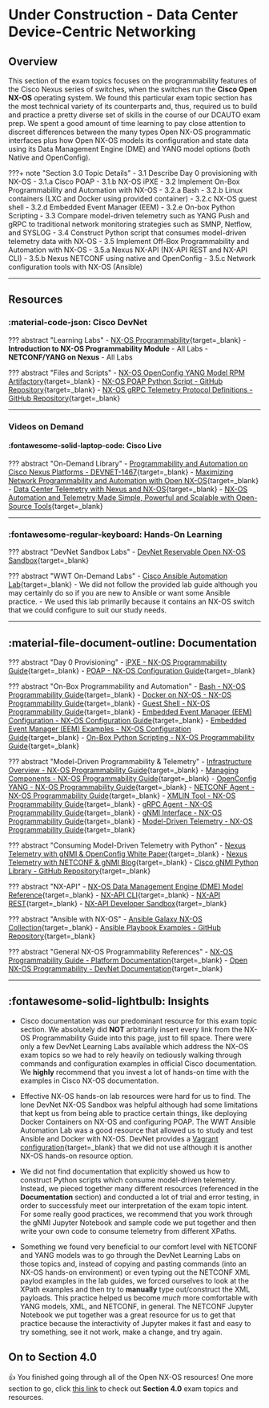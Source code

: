 # Under Construction - Data Center Device-Centric Networking

## Overview

This section of the exam topics focuses on the programmability features of the Cisco Nexus series of switches, when the switches run the **Cisco Open NX-OS** operating system.  We found this particular exam topic section has the most technical variety of its counterparts and, thus, required us to build and practice a pretty diverse set of skills in the course of our DCAUTO exam prep.  We spent a good amount of time learning to pay close attention to discreet differences between the many types Open NX-OS programmatic interfaces plus how Open NX-OS models its configuration and state data using its Data Management Engine (DME) and YANG model options (both Native and OpenConfig).

???+ note "Section 3.0 Topic Details"
    - 3.1 Describe Day 0 provisioning with NX-OS
        - 3.1.a Cisco POAP
        - 3.1.b NX-OS iPXE
    - 3.2 Implement On-Box Programmability and Automation with NX-OS
        - 3.2.a Bash
        - 3.2.b Linux containers (LXC and Docker using provided container)
        - 3.2.c NX-OS guest shell
        - 3.2.d Embedded Event Manager (EEM)
        - 3.2.e On-box Python Scripting
    - 3.3 Compare model-driven telemetry such as YANG Push and gRPC to traditional network monitoring strategies such as SMNP, Netflow, and SYSLOG
    - 3.4 Construct Python script that consumes model-driven telemetry data with NX-OS
    - 3.5 Implement Off-Box Programmability and Automation with NX-OS
        - 3.5.a Nexus NX-API (NX-API REST and NX-API CLI)
        - 3.5.b Nexus NETCONF using native and OpenConfig
        - 3.5.c Network configuration tools with NX-OS (Ansible)

---

## Resources

### :material-code-json: Cisco DevNet

??? abstract "Learning Labs"
    - [NX-OS Programmability](https://developer.cisco.com/learning/tracks/nxos-programmability "NX-OS Programmability Learning Path"){target=_blank}
        - **Introduction to NX-OS Programmability Module** - All Labs
        - **NETCONF/YANG on Nexus** - All Labs

??? abstract "Files and Scripts"
    - [NX-OS OpenConfig YANG Model RPM Artifactory](https://devhub.cisco.com/artifactory/open-nxos-agents/ "NX-OS OpenConfig YANG Model RPM Artifactory"){target=_blank}
    - [NX-OS POAP Python Script - GitHub Repository](https://github.com/datacenter/nexus9000/blob/master/nx-os/poap/poap.py "NX-OS POAP Python Script - GitHub Repository"){target=_blank}
    - [NX-OS gRPC Telemetry Protocol Definitions - GitHub Repository](https://github.com/CiscoDevNet/nx-telemetry-proto "NX-OS gRPC Telemetry Protocol Definitions - GitHub Repository"){target=_blank}

---

### Videos on Demand

#### :fontawesome-solid-laptop-code: Cisco Live

??? abstract "On-Demand Library"
    - [Programmability and Automation on Cisco Nexus Platforms - DEVNET-1467](https://www.ciscolive.com/global/on-demand-library.html?#/session/1511296148544001AtHE "Programmability and Automation on Cisco Nexus Platforms - DEVNET-1467"){target=_blank}
    - [Maximizing Network Programmability and Automation with Open NX-OS](https://www.ciscolive.com/global/on-demand-library.html?#/session/1509501635501001PcDT "Maximizing Network Programmability and Automation with Open NX-OS"){target=_blank}
    - [Data Center Telemetry with Nexus and NX-OS](https://www.ciscolive.com/global/on-demand-library.html?#/session/1517500106507001F3Ph "Data Center Telemetry with Nexus and NX-OS"){target=_blank}
    - [NX-OS Automation and Telemetry Made Simple, Powerful and Scalable with Open-Source Tools](https://www.ciscolive.com/global/on-demand-library.html?#/session/1542224312195001r70N "NX-OS Automation and Telemetry Made Simple, Powerful and Scalable with Open-Source Tools"){target=_blank}

---

### :fontawesome-regular-keyboard: Hands-On Learning

??? abstract "DevNet Sandbox Labs"
    - [DevNet Reservable Open NX-OS Sandbox](https://devnetsandbox.cisco.com/RM/Diagram/Index/0e22761d-f813-415d-a557-24fa0e17ab50?diagramType=Topology "DevNet Reservable Open NX-OS Sandbox"){target=_blank}

??? abstract "WWT On-Demand Labs"
    - [Cisco Ansible Automation Lab](https://www.wwt.com/lab/cisco-ansible-automation-training-lab "WCisco Ansible Automation Lab"){target=_blank}
        - We did not follow the provided lab guide although you may certainly do so if you are new to Ansible or want some Ansible practice.
        - We used this lab primarily because it contains an NX-OS switch that we could configure to suit our study needs.

---

## :material-file-document-outline: Documentation

??? abstract "Day 0 Provisioning"
    - [iPXE - NX-OS Programmability Guide](https://www.cisco.com/c/en/us/td/docs/switches/datacenter/nexus9000/sw/93x/progammability/guide/b-cisco-nexus-9000-series-nx-os-programmability-guide-93x/b-cisco-nexus-9000-series-nx-os-programmability-guide-93x_chapter_01001.html "iPXE - NX-OS Programmability Guide"){target=_blank}
    - [POAP - NX-OS Configuration Guide](https://www.cisco.com/c/en/us/td/docs/switches/datacenter/nexus9000/sw/93x/fundamentals/configuration/guide/b-cisco-nexus-9000-nx-os-fundamentals-configuration-guide-93x/b-cisco-nexus-9000-nx-os-fundamentals-configuration-guide-93x_chapter_0100.html "POAP - NX-OS Configuration Guide"){target=_blank}

??? abstract "On-Box Programmability and Automation"
    - [Bash - NX-OS Programmability Guide](https://www.cisco.com/c/en/us/td/docs/switches/datacenter/nexus9000/sw/93x/progammability/guide/b-cisco-nexus-9000-series-nx-os-programmability-guide-93x/b-cisco-nexus-9000-series-nx-os-programmability-guide-93x_chapter_0101100.html "Bash - NX-OS Programmability Guide"){target=_blank}
    - [Docker on NX-OS - NX-OS Programmability Guide](https://www.cisco.com/c/en/us/td/docs/switches/datacenter/nexus9000/sw/93x/progammability/guide/b-cisco-nexus-9000-series-nx-os-programmability-guide-93x/b-cisco-nexus-9000-series-nx-os-programmability-guide-93x_chapter_0100001.html "Docker on NX-OS - NX-OS Programmability Guide"){target=_blank}
    - [Guest Shell - NX-OS Programmability Guide](https://www.cisco.com/c/en/us/td/docs/switches/datacenter/nexus9000/sw/93x/progammability/guide/b-cisco-nexus-9000-series-nx-os-programmability-guide-93x/b-cisco-nexus-9000-series-nx-os-programmability-guide-93x_chapter_0100.html "Guest Shell - NX-OS Programmability Guide"){target=_blank}
    - [Embedded Event Manager (EEM) Configuration - NX-OS Configuration Guide](https://www.cisco.com/c/en/us/td/docs/switches/datacenter/nexus9000/sw/93x/system-management/b-cisco-nexus-9000-series-nx-os-system-management-configuration-guide-93x/b-cisco-nexus-9000-series-nx-os-system-management-configuration-guide-93x_chapter_0100010.html "Embedded Event Manager (EEM) Configuration - NX-OS Configuration Guide"){target=_blank}
    - [Embedded Event Manager (EEM) Examples - NX-OS Configuration Guide](https://www.cisco.com/c/en/us/td/docs/switches/datacenter/nexus9000/sw/93x/system-management/b-cisco-nexus-9000-series-nx-os-system-management-configuration-guide-93x/b-cisco-nexus-9000-series-nx-os-system-management-configuration-guide-93x_appendix_011101.html "Embedded Event Manager (EEM) Examples - NX-OS Configuration Guide"){target=_blank}
    - [On-Box Python Scripting - NX-OS Programmability Guide](https://www.cisco.com/c/en/us/td/docs/switches/datacenter/nexus9000/sw/93x/progammability/guide/b-cisco-nexus-9000-series-nx-os-programmability-guide-93x/b-cisco-nexus-9000-series-nx-os-programmability-guide-93x_chapter_0110000.html "On-Box Python Scripting - NX-OS Programmability Guide"){target=_blank}

??? abstract "Model-Driven Programmability & Telemetry"
    - [Infrastructure Overview - NX-OS Programmability Guide](https://www.cisco.com/c/en/us/td/docs/switches/datacenter/nexus9000/sw/93x/progammability/guide/b-cisco-nexus-9000-series-nx-os-programmability-guide-93x/b-cisco-nexus-9000-series-nx-os-programmability-guide-93x_chapter_010111.html "Infrastructure Overview - NX-OS Programmability Guide"){target=_blank}
    - [Managing Components - NX-OS Programmability Guide](https://www.cisco.com/c/en/us/td/docs/switches/datacenter/nexus9000/sw/93x/progammability/guide/b-cisco-nexus-9000-series-nx-os-programmability-guide-93x/b-cisco-nexus-9000-series-nx-os-programmability-guide-93x_chapter_011000.html "Managing Components - NX-OS Programmability Guide"){target=_blank}
    - [OpenConfig YANG - NX-OS Programmability Guide](https://www.cisco.com/c/en/us/td/docs/switches/datacenter/nexus9000/sw/93x/progammability/guide/b-cisco-nexus-9000-series-nx-os-programmability-guide-93x/b-cisco-nexus-9000-series-nx-os-programmability-guide-93x_chapter_011001.html "OpenConfig YANG - NX-OS Programmability Guide"){target=_blank}
    - [NETCONF Agent - NX-OS Programmability Guide](https://www.cisco.com/c/en/us/td/docs/switches/datacenter/nexus9000/sw/93x/progammability/guide/b-cisco-nexus-9000-series-nx-os-programmability-guide-93x/b-cisco-nexus-9000-series-nx-os-programmability-guide-93x_chapter_0100110.html "NETCONF Agent - NX-OS Programmability Guide"){target=_blank}
    - [XMLIN Tool - NX-OS Programmability Guide](https://www.cisco.com/c/en/us/td/docs/switches/datacenter/nexus9000/sw/93x/progammability/guide/b-cisco-nexus-9000-series-nx-os-programmability-guide-93x/b-cisco-nexus-9000-series-nx-os-programmability-guide-93x_chapter_011011.html "XMLIN Tool - NX-OS Programmability Guide"){target=_blank}
    - [gRPC Agent - NX-OS Programmability Guide](https://www.cisco.com/c/en/us/td/docs/switches/datacenter/nexus9000/sw/93x/progammability/guide/b-cisco-nexus-9000-series-nx-os-programmability-guide-93x/b-cisco-nexus-9000-series-nx-os-programmability-guide-93x_chapter_0101111.html "gRPC Agent - NX-OS Programmability Guide"){target=_blank}
    - [gNMI Interface - NX-OS Programmability Guide](https://www.cisco.com/c/en/us/td/docs/switches/datacenter/nexus9000/sw/93x/progammability/guide/b-cisco-nexus-9000-series-nx-os-programmability-guide-93x/b-cisco-nexus-9000-series-nx-os-programmability-guide-93x_chapter_0110001.html "gNMI Interface - NX-OS Programmability Guide"){target=_blank}
    - [Model-Driven Telemetry - NX-OS Programmability Guide](https://www.cisco.com/c/en/us/td/docs/switches/datacenter/nexus9000/sw/93x/progammability/guide/b-cisco-nexus-9000-series-nx-os-programmability-guide-93x/b-cisco-nexus-9000-series-nx-os-programmability-guide-93x_chapter_0101001.html "Model-Driven Telemetry - NX-OS Programmability Guide"){target=_blank}

??? abstract "Consuming Model-Driven Telemetry with Python"
    - [Nexus Telemetry with gNMI & OpenConfig White Paper](https://www.cisco.com/c/en/us/products/collateral/switches/nexus-9000-series-switches/white-paper-c11-744191.html "Nexus Telemetry with gNMI & OpenConfig White Paper"){target=_blank}
    - [Nexus Telemetry with NETCONF & gNMI Blog](https://blogs.cisco.com/datacenter/telemetry-in-action-netconf-and-gnmi-with-a-custom-built-collector "Nexus Telemetry with NETCONF & gNMI Blog"){target=_blank}
    - [Cisco gNMI Python Library - GitHub Repository](https://github.com/cisco-ie/cisco-gnmi-python "Cisco gNMI Python Library - GitHub Repository"){target=_blank}

??? abstract "NX-API"
    - [NX-OS Data Management Engine (DME) Model Reference](https://developer.cisco.com/site/nxapi-dme-model-reference-api/?version=9.3(5) "NX-OS Data Management Engine (DME) Model Reference"){target=_blank}
    - [NX-API CLI](https://www.cisco.com/c/en/us/td/docs/switches/datacenter/nexus9000/sw/93x/progammability/guide/b-cisco-nexus-9000-series-nx-os-programmability-guide-93x/b-cisco-nexus-9000-series-nx-os-programmability-guide-93x_chapter_010011.html "NX-API CLI"){target=_blank}
    - [NX-API REST](https://www.cisco.com/c/en/us/td/docs/switches/datacenter/nexus9000/sw/93x/progammability/guide/b-cisco-nexus-9000-series-nx-os-programmability-guide-93x/b-cisco-nexus-9000-series-nx-os-programmability-guide-93x_chapter_0101110.html "NX-API REST"){target=_blank}
    - [NX-API Developer Sandbox](https://www.cisco.com/c/en/us/td/docs/switches/datacenter/nexus9000/sw/93x/progammability/guide/b-cisco-nexus-9000-series-nx-os-programmability-guide-93x/b-cisco-nexus-9000-series-nx-os-programmability-guide-93x_chapter_010110.html "NX-API Developer Sandbox"){target=_blank}

??? abstract "Ansible with NX-OS"
    - [Ansible Galaxy NX-OS Collection](https://galaxy.ansible.com/cisco/nxos "Ansible Galaxy NX-OS Collection"){target=_blank}
    - [Ansible Playbook Examples - GitHub Repository](https://github.com/datacenter/Ansible-NXOS "Ansible Playbook Examples - GitHub Repository"){target=_blank}

??? abstract "General NX-OS Programmability References"
    - [NX-OS Programmability Guide - Platform Documentation](https://www.cisco.com/c/en/us/td/docs/switches/datacenter/nexus9000/sw/93x/progammability/guide/b-cisco-nexus-9000-series-nx-os-programmability-guide-93x.html "NX-OS Programmability Guide - Platform Documentation"){target=_blank}
    - [Open NX-OS Programmability - DevNet Documentation](https://developer.cisco.com/docs/nx-os/ "Open NX-OS Programmability - DevNet Documentation"){target=_blank}

---

## :fontawesome-solid-lightbulb: Insights

- Cisco documentation was our predominant resource for this exam topic section.  We absolutely did **NOT** arbitrarily insert every link from the NX-OS Programmability Guide into this page, just to fill space.  There were only a few DevNet Learning Labs available which address the NX-OS exam topics so we had to rely heavily on tediously walking through commands and configuration examples in official Cisco documentation.  We **highly** recommend that you invest a lot of hands-on time with the examples in Cisco NX-OS documentation.

- Effective NX-OS hands-on lab resources were hard for us to find.  The lone DevNet NX-OS Sandbox was helpful although had some limitations that kept us from being able to practice certain things, like deploying Docker Containers on NX-OS and configuring POAP.  The WWT Ansible Automation Lab was a good resource that allowed us to study and test Ansible and Docker with NX-OS.  DevNet provides a [Vagrant configuration](https://developer.cisco.com/docs/nx-os/#!developer-tooling/vagrant "DevNet NX-OS Vagrant Configuration"){target=_blank} that we did not use although it is another NX-OS hands-on resource option.

- We did not find documentation that explicitly showed us how to construct Python scripts which consume model-driven telemetry.  Instead, we pieced together many different resources (referenced in the **Documentation** section) and conducted a lot of trial and error testing, in order to successfuly meet our interpretation of the exam topic intent.  For some really good practices, we recommend that you work through the gNMI Jupyter Notebook and sample code we put together and then write your own code to consume telemetry from different XPaths.

- Something we found very beneficial to our comfort level with NETCONF and YANG models was to go through the DevNet Learning Labs on those topics and, instead of copying and pasting commands (into an NX-OS hands-on environment) or even typing out the NETCONF XML paylod examples in the lab guides, we forced ourselves to look at the XPath examples and then try to **manually** type out/construct the XML payloads.  This practice helped us become _much_ more comfortable with YANG models, XML, and NETCONF, in general.  The NETCONF Jupyter Notebook we put together was a great resource for us to get that practice because the interactivity of Jupyter makes it fast and easy to try something, see it not work, make a change, and try again.

## On to Section 4.0

:thumbsup:  You finished going through all of the Open NX-OS resources!  One more section to go, click [this link](section_4.md "Section 4.0") to check out **Section 4.0** exam topics and resources.
